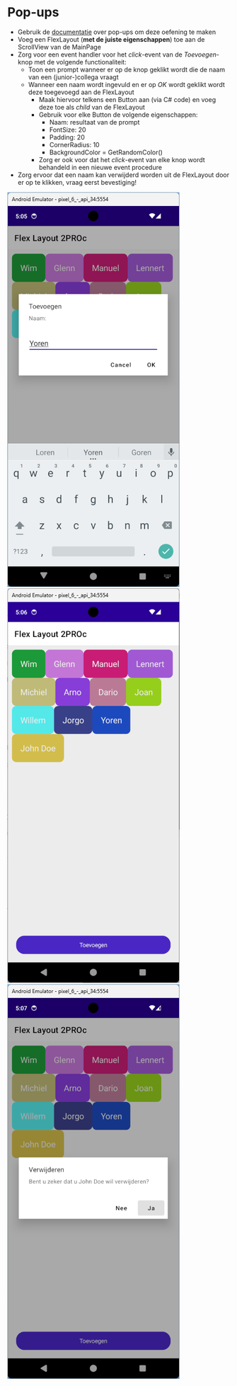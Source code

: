 # Pop-ups

- Gebruik de [documentatie](https://docs.microsoft.com/en-us/dotnet/maui/user-interface/pop-ups) over pop-ups om deze oefening te maken
- Voeg een FlexLayout (**met de juiste eigenschappen**) toe aan de ScrollView van de MainPage
- Zorg voor een event handler voor het *click*-event van de *Toevoegen*-knop met de volgende functionaliteit:
	- Toon een prompt wanneer er op de knop geklikt wordt die de naam van een (junior-)collega vraagt
	- Wanneer een naam wordt ingevuld en er op *OK* wordt geklikt wordt deze toegevoegd aan de FlexLayout
		- Maak hiervoor telkens een Button aan (via C# code) en voeg deze toe als *child* van de FlexLayout
		- Gebruik voor elke Button de volgende eigenschappen:
			- Naam: resultaat van de prompt
			- FontSize: 20
            - Padding: 20
            - CornerRadius: 10
            - BackgroundColor = GetRandomColor()
		- Zorg er ook voor dat het *click*-event van elke knop wordt behandeld in een nieuwe event procedure
- Zorg ervoor dat een naam kan verwijderd worden uit de FlexLayout door er op te klikken, vraag eerst bevestiging!

![screenshot](assets/add.png) ![screenshot](assets/wrap.png) ![screenshot](assets/delete.png)